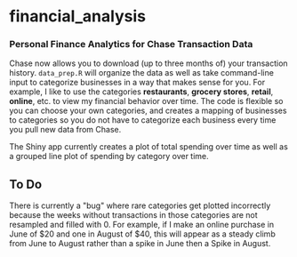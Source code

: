 # financial_analysis

### Personal Finance Analytics for Chase Transaction Data

Chase now allows you to download (up to three months of) your transaction history. `data_prep.R` will organize the data as well as take command-line input to categorize businesses in a way that makes sense for you. For example, I like to use the categories **restaurants**, **grocery stores**, **retail**, **online**, etc. to view my financial behavior over time. The code is flexible so you can choose your own categories, and creates a mapping of businesses to categories so you do not have to categorize each business every time you pull new data from Chase.

The Shiny app currently creates a plot of total spending over time as well as a grouped line plot of spending by category over time. 

## To Do

There is currently a "bug" where rare categories get plotted incorrectly because the weeks without transactions in those categories are not resampled and filled with 0. For example, if I make an online purchase in June of $20 and one in August of $40, this will appear as a steady climb from June to August rather than a spike in June then a Spike in August. 


